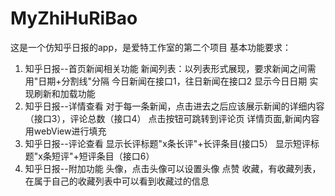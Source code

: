 # MyZhiHuRiBao
这是一个仿知乎日报的app，是爱特工作室的第二个项目
基本功能要求：
1. 知乎日报--首页新闻相关功能
新闻列表：以列表形式展现，要求新闻之间需用"日期+分割线"分隔
今日新闻在接口1，往日新闻在接口2
显示今日日期
实现刷新和加载功能
2. 知乎日报--详情查看
对于每一条新闻，点击进去之后应该展示新闻的详细内容（接口3），评论总数（接口4）
点击按钮可跳转到评论页
详情页面,新闻内容用webView进行填充
3. 知乎日报--评论查看
显示长评标题"x条长评"+长评条目(接口5）
显示短评标题"x条短评"+短评条目（接口6）
4. 知乎日报--附加功能
头像，点击头像可以设置头像
点赞 
收藏，有收藏列表，在属于自己的收藏列表中可以看到收藏过的信息
